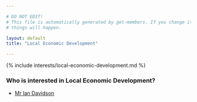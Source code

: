 ```yaml
---

# DO NOT EDIT!
# This file is automatically generated by get-members. If you change it, bad
# things will happen.

layout: default
title: "Local Economic Development"

---
```


{% include interests/local-economic-development.md %}

### Who is interested in Local Economic Development?


* [Mr Ian Davidson](/members/mr-ian-davidson.html)
